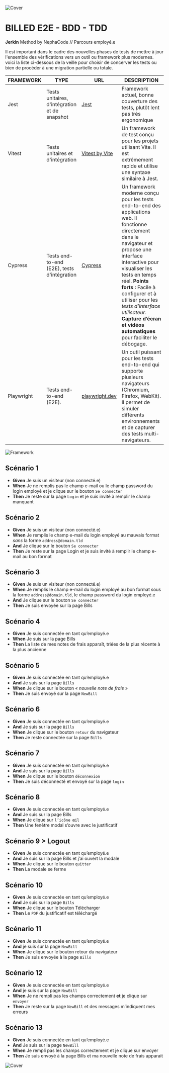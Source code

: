 ![Cover](https://kpkfzczpavanzocxzyta.supabase.co/storage/v1/object/public/oc-react/readme-header-oc-react-09.png)

<!-- ∵ ƸӜƷ ∴∵ ƸӜƷ ∴∵ ƸӜƷ ∴∵ ƸӜƷ ∴∵ ƸӜƷ ∴∵ ƸӜƷ ∴∵ ƸӜƷ ∴∵ ƸӜƷ ∴∵ ƸӜƷ ∴∵ ƸӜƷ ∴∵ ƸӜƷ ∴∵ ƸӜƷ ∴ -->

# BILLED E2E - BDD - TDD

**Jerkin** Method by NephaCode // Parcours employé.e

Il est important dans le cadre des nouvelles phases de tests de mettre à jour l'ensemble des vérifications vers un outil ou framework plus modernes. voici la liste ci-dessous de la veille pour choisir de concerver les tests ou bien de procéder à une migration partielle ou totale.

| FRAMEWORK  | TYPE                                          | URL                                | DESCRIPTION                                                                                                                                                                                            |
| ---------- | --------------------------------------------- | ---------------------------------- | ------------------------------------------------------------------------------------------------------------------------------------------------------------------------------------------------------ |
| Jest       | Tests unitaires, d'intégration et de snapshot | [Jest]()                           | Framework actuel, bonne couverture des tests, plutôt lent pas très ergonomique                                                                                                                         |
| Vitest     | Tests unitaires et d'intégration                                           | [Vitest by Vite]()                 | Un framework de test conçu pour les projets utilisant Vite. Il est extrêmement rapide et utilise une syntaxe similaire à Jest.                                                                         |
| Cypress    | Tests end-to-end (E2E), tests d'intégration   | [Cypress](https://www.cypress.io/)                                                                                                                                                                                                | Un framework moderne conçu pour les tests end-to-end des applications web. Il fonctionne directement dans le navigateur et propose une interface interactive pour visualiser les tests en temps réel. **Points forts :** Facile à configurer et à utiliser pour les _tests d’interface utilisateur_. **Capture d’écran et vidéos automatiques** pour faciliter le débogage.
| Playwright | Tests end-to-end (E2E).                       |    [playwright.dev](https://playwright.dev/)                                | Un outil puissant pour les tests end-to-end qui supporte plusieurs navigateurs (Chromium, Firefox, WebKit). Il permet de simuler différents environnements et de capturer des tests multi-navigateurs. |

![Framework](https://kpkfzczpavanzocxzyta.supabase.co/storage/v1/object/public/oc-react/oc-19-frameworktest.png)

## Scénario 1

- **Given** Je suis un visiteur (non connecté.e)
- **When** Je ne remplis pas le champ e-mail ou le champ password du login employé et je clique sur le bouton `Se connecter`
- **Then** Je reste sur la page `Login` et je suis invité à remplir le champ manquant

## Scénario 2

- **Given** Je suis un visiteur (non connecté.e)
- **When** Je remplis le champ e-mail du login employé au mauvais format _sans_ la forme `address@domain.tld`
- **And** Je clique sur le bouton `Se connecter`
- **Then** Je reste sur la page Login et je suis invité à remplir le champ e-mail au bon format

## Scénario 3

- **Given** Je suis un visiteur (non connecté.e)
- **When** Je remplis le champ e-mail du login employé au bon format sous la forme `address@domain.tld`, le champ password du login employé.e
- **And** Je clique sur le bouton `Se connecter`
- **Then** Je suis envoyée sur la page Bills

## Scénario 4

- **Given** Je suis connectée en tant qu’employé.e
- **When** Je suis sur la page Bills
- **Then** La liste de mes notes de frais apparaît, triées de la plus récente à la plus ancienne

## Scénario 5

- **Given** Je suis connectée en tant qu’employé.e
- **And** Je suis sur la page `Bills`
- **When** Je clique sur le bouton _« nouvelle note de frais »_
- **Then** Je suis envoyé sur la page `NewBill`

## Scénario 6

- **Given** Je suis connectée en tant qu’employé.e
- **And** Je suis sur la page `Bills`
- **When** Je clique sur le bouton `retour` du navigateur
- **Then** Je reste connectée sur la page `Bills`

## Scénario 7

- **Given** Je suis connectée en tant qu’employé.e
- **And** Je suis sur la page `Bills`
- **When** Je clique sur le bouton `déconnexion`
- **Then** Je suis déconnecté et envoyé sur la page `login`

## Scénario 8

- **Given** Je suis connectée en tant qu’employé.e
- **And** Je suis sur la page Bills
- **When** Je clique sur `l’icône œil`
- **Then** Une fenêtre modal s’ouvre avec le justificatif

## Scénario 9 > Logout

- **Given** Je suis connectée en tant qu’employé.e
- **And** Je suis sur la page Bills et j’ai ouvert la modale
- **When** Je clique sur le bouton `quitter`
- **Then** La modale se ferme

## Scénario 10

- **Given** Je suis connectée en tant qu’employé.e
- **And** Je suis sur la page `Bills`
- **When** Je clique sur le bouton Télécharger
- **Then** Le `PDF` du justificatif est téléchargé

## Scénario 11

- **Given** Je suis connectée en tant qu’employé.e
- **And** je suis sur la page `NewBill`
- **When** Je clique sur le bouton retour du navigateur
- **Then** Je suis envoyée à la page `Bills`

## Scénario 12

- **Given** Je suis connectée en tant qu’employé.e
- **And** je suis sur la page `NewBill`
- **When** Je ne rempli pas les champs correctement **et** je clique sur `envoyer`
- **Then** Je reste sur la page `NewBill` et des messages m’indiquent mes erreurs

## Scénario 13

- **Given** Je suis connectée en tant qu’employé.e
- **And** Je suis sur la page `NewBill`
- **When** Je rempli pas les champs correctement et je clique sur envoyer
- **Then** Je suis envoyé à la page Bills et ma nouvelle note de frais apparait

![Cover](https://kpkfzczpavanzocxzyta.supabase.co/storage/v1/object/public/oc-react/readme-footer-oc-react-09.png)
